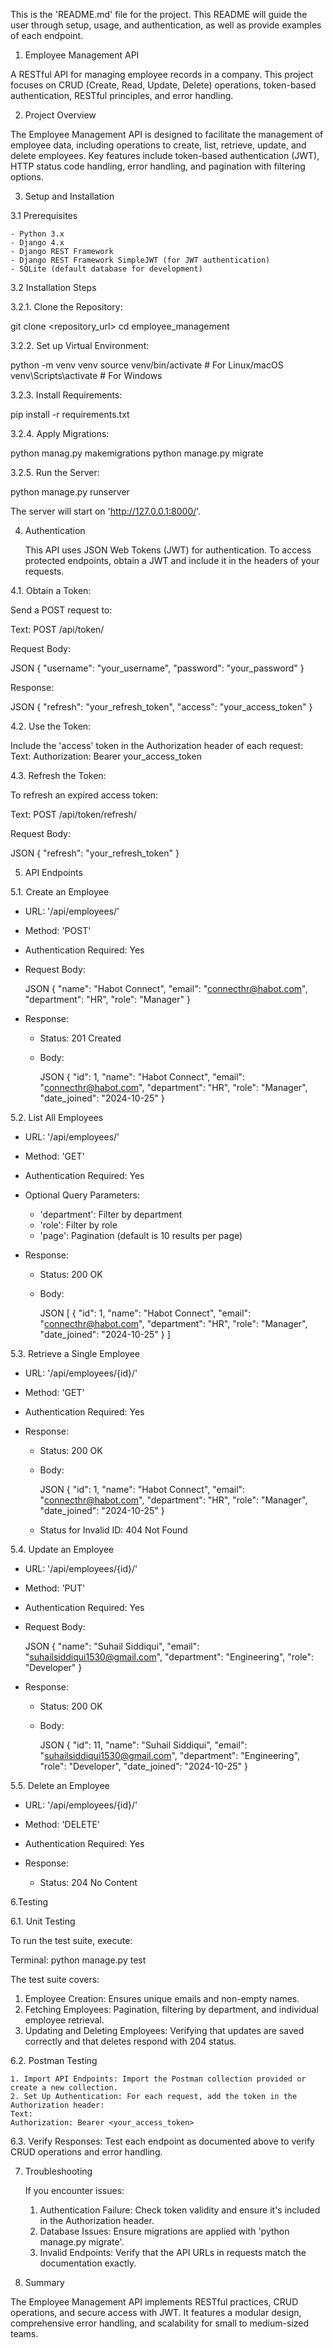 This is the 'README.md' file for the project. This README will guide the user through setup, usage, and authentication, as well as provide examples of each endpoint.



1. Employee Management API

A RESTful API for managing employee records in a company. This project focuses on CRUD (Create, Read, Update, Delete) operations, token-based authentication, RESTful principles, and error handling.

2. Project Overview

The Employee Management API is designed to facilitate the management of employee data, including operations to create, list, retrieve, update, and delete employees. Key features include token-based authentication (JWT), HTTP status code handling, error handling, and pagination with filtering options.

3. Setup and Installation

3.1 Prerequisites

	- Python 3.x
	- Django 4.x
	- Django REST Framework
	- Django REST Framework SimpleJWT (for JWT authentication)
	- SQLite (default database for development)

3.2 Installation Steps

3.2.1. Clone the Repository:

   
   git clone <repository_url>
   cd employee_management
   

3.2.2. Set up Virtual Environment:

   
   python -m venv venv
   source venv/bin/activate  # For Linux/macOS
   venv\Scripts\activate     # For Windows
   

3.2.3. Install Requirements:

   
   pip install -r requirements.txt
   

3.2.4. Apply Migrations:

   python manag.py makemigrations
   python manage.py migrate
   

3.2.5. Run the Server:

   
   python manage.py runserver
   

   The server will start on 'http://127.0.0.1:8000/'.

4. Authentication

	This API uses JSON Web Tokens (JWT) for authentication. To access protected endpoints, obtain a JWT and include it in the headers of your requests.

4.1. Obtain a Token:

   Send a POST request to:

   Text:
   POST /api/token/
   

   Request Body:

   JSON
   {
     "username": "your_username",
     "password": "your_password"
   }
   

   Response:

   JSON
   {
     "refresh": "your_refresh_token",
     "access": "your_access_token"
   }
   

4.2. Use the Token:

  Include the 'access' token in the Authorization header of each request:
   Text:
   Authorization: Bearer your_access_token
   

4.3. Refresh the Token:

   To refresh an expired access token:

   Text:
   POST /api/token/refresh/
   

   Request Body:

   JSON
   {
     "refresh": "your_refresh_token"
   }
   

5. API Endpoints

5.1. Create an Employee

- URL: '/api/employees/'
- Method: 'POST'
- Authentication Required: Yes

- Request Body:

  JSON
  {
    "name": "Habot Connect",
    "email": "connecthr@habot.com",
    "department": "HR",
    "role": "Manager"
  }
  

- Response:

  - Status: 201 Created
  - Body:

    JSON
    {
      "id": 1,
      "name": "Habot Connect",
      "email": "connecthr@habot.com",
      "department": "HR",
      "role": "Manager",
      "date_joined": "2024-10-25"
    }
    

5.2. List All Employees

- URL: '/api/employees/'
- Method: 'GET'
- Authentication Required: Yes

- Optional Query Parameters:

  - 'department': Filter by department
  - 'role': Filter by role
  - 'page': Pagination (default is 10 results per page)

- Response:

  - Status: 200 OK
  - Body:

    JSON
    [
      {
        "id": 1,
        "name": "Habot Connect",
        "email": "connecthr@habot.com",
        "department": "HR",
        "role": "Manager",
        "date_joined": "2024-10-25"
      }
    ]


5.3. Retrieve a Single Employee

- URL: '/api/employees/{id}/'
- Method: 'GET'
- Authentication Required: Yes

- Response:

  - Status: 200 OK
  - Body:

    JSON
    {
      "id": 1,
      "name": "Habot Connect",
      "email": "connecthr@habot.com",
      "department": "HR",
      "role": "Manager",
      "date_joined": "2024-10-25"
    }


  - Status for Invalid ID: 404 Not Found

5.4. Update an Employee

- URL: '/api/employees/{id}/'
- Method: 'PUT'
- Authentication Required: Yes

- Request Body:

  JSON
  {
    "name": "Suhail Siddiqui",
    "email": "suhailsiddiqui1530@gmail.com",
    "department": "Engineering",
    "role": "Developer"
  }
  

- Response:

  - Status: 200 OK
  - Body:

    JSON
    {
      "id": 11,
      "name": "Suhail Siddiqui",
      "email": "suhailsiddiqui1530@gmail.com",
      "department": "Engineering",
      "role": "Developer",
      "date_joined": "2024-10-25"
    }
    

5.5. Delete an Employee

- URL: '/api/employees/{id}/'
- Method: 'DELETE'
- Authentication Required: Yes

- Response:

  - Status: 204 No Content

6.Testing

6.1. Unit Testing

To run the test suite, execute:

Terminal:
python manage.py test


The test suite covers:

1. Employee Creation: Ensures unique emails and non-empty names.
2. Fetching Employees: Pagination, filtering by department, and individual employee retrieval.
3. Updating and Deleting Employees: Verifying that updates are saved correctly and that deletes respond with 204 status.

6.2. Postman Testing

	1. Import API Endpoints: Import the Postman collection provided or create a new collection.
	2. Set Up Authentication: For each request, add the token in the Authorization header:
   	Text:
   	Authorization: Bearer <your_access_token>

6.3. Verify Responses: Test each endpoint as documented above to verify CRUD operations and error handling.


7. Troubleshooting

	If you encounter issues:

	1. Authentication Failure: Check token validity and ensure it's included in the Authorization header.
	2. Database Issues: Ensure migrations are applied with 'python manage.py migrate'.
	3. Invalid Endpoints: Verify that the API URLs in requests match the documentation exactly.


8. Summary

The Employee Management API implements RESTful practices, CRUD operations, and secure access with JWT. It features a modular design, comprehensive error handling, and scalability for small to medium-sized teams.
